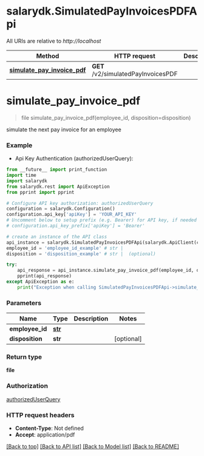 # salarydk.SimulatedPayInvoicesPDFApi

All URIs are relative to *http://localhost*

Method | HTTP request | Description
------------- | ------------- | -------------
[**simulate_pay_invoice_pdf**](SimulatedPayInvoicesPDFApi.md#simulate_pay_invoice_pdf) | **GET** /v2/simulatedPayInvoicesPDF | 


# **simulate_pay_invoice_pdf**
> file simulate_pay_invoice_pdf(employee_id, disposition=disposition)



simulate the next pay invoice for an employee

### Example

* Api Key Authentication (authorizedUserQuery): 
```python
from __future__ import print_function
import time
import salarydk
from salarydk.rest import ApiException
from pprint import pprint

# Configure API key authorization: authorizedUserQuery
configuration = salarydk.Configuration()
configuration.api_key['apiKey'] = 'YOUR_API_KEY'
# Uncomment below to setup prefix (e.g. Bearer) for API key, if needed
# configuration.api_key_prefix['apiKey'] = 'Bearer'

# create an instance of the API class
api_instance = salarydk.SimulatedPayInvoicesPDFApi(salarydk.ApiClient(configuration))
employee_id = 'employee_id_example' # str | 
disposition = 'disposition_example' # str |  (optional)

try:
    api_response = api_instance.simulate_pay_invoice_pdf(employee_id, disposition=disposition)
    pprint(api_response)
except ApiException as e:
    print("Exception when calling SimulatedPayInvoicesPDFApi->simulate_pay_invoice_pdf: %s\n" % e)
```

### Parameters

Name | Type | Description  | Notes
------------- | ------------- | ------------- | -------------
 **employee_id** | [**str**](.md)|  | 
 **disposition** | **str**|  | [optional] 

### Return type

**file**

### Authorization

[authorizedUserQuery](../README.md#authorizedUserQuery)

### HTTP request headers

 - **Content-Type**: Not defined
 - **Accept**: application/pdf

[[Back to top]](#) [[Back to API list]](../README.md#documentation-for-api-endpoints) [[Back to Model list]](../README.md#documentation-for-models) [[Back to README]](../README.md)

